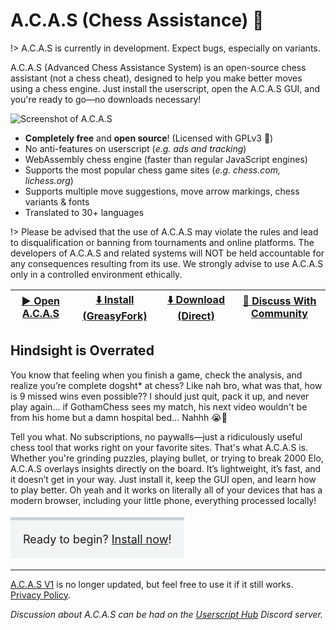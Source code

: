 # A.C.A.S (Chess Assistance) 💖

!> A.C.A.S is currently in development. Expect bugs, especially on variants.

A.C.A.S (Advanced Chess Assistance System) is an open-source chess assistant (not a chess cheat), designed to help you make better moves using a chess engine. Just install the userscript, open the A.C.A.S GUI, and you're ready to go—no downloads necessary!

![Screenshot of A.C.A.S](assets/images/mock.png)

* **Completely free** and **open source**! (Licensed with GPLv3 💖)
* No anti-features on userscript (*e.g. ads and tracking*)
* WebAssembly chess engine (faster than regular JavaScript engines)
* Supports the most popular chess game sites (*e.g. chess.com, lichess.org*)
* Supports multiple move suggestions, move arrow markings, chess variants & fonts
* Translated to 30+ languages

!> Please be advised that the use of A.C.A.S may violate the rules and lead to disqualification or banning from tournaments and online platforms. The developers of A.C.A.S and related systems will NOT be held accountable for any consequences resulting from its use. We strongly advise to use A.C.A.S only in a controlled environment ethically.

| <a href="app">▶️ Open A.C.A.S</a> | [⬇️ Install (GreasyFork)](https://greasyfork.org/en/scripts/459137-a-c-a-s-advanced-chess-assistance-system) | <a href="acas.user.js">⬇️ Download (Direct)</a> | [💬 Discuss With Community](https://hakorr.github.io/Userscripts/community/invite)
|-------|-------|-------|-------|

<div class="gas" data-t></div>

## Hindsight is Overrated

You know that feeling when you finish a game, check the analysis, and realize you’re complete dogsht* at chess? Like nah bro, what was that, how is 9 missed wins even possible?? I should just quit, pack it up, and never play again... if GothamChess sees my match, his next video wouldn't be from his home but a damn hospital bed... Nahhh 😭🙏

Tell you what. No subscriptions, no paywalls—just a ridiculously useful chess tool that works right on your favorite sites. That's what A.C.A.S is. Whether you're grinding puzzles, playing bullet, or trying to break 2000 Elo, A.C.A.S overlays insights directly on the board. It’s lightweight, it’s fast, and it doesn’t get in your way. Just install it, keep the GUI open, and learn how to play better. Oh yeah and it works on literally all of your devices that has a modern browser, including your little phone, everything processed locally!

<div class="gas" data-r></div>

<p style="font-size: 18px;background-color: #4a707d0f;width: fit-content;padding: 20px;border-top: 5px solid #4a707d40;/* font-style: italic; */">Ready to begin? <a href="#/docs/installation">Install now</a>!</p>

<div class="gas" data-t></div>

---

[A.C.A.S V1](https://github.com/Hakorr/Userscripts/tree/main/Other/A.C.A.S) is no longer updated, but feel free to use it if it still works. <a href="privacy/">Privacy Policy</a>.

*Discussion about A.C.A.S can be had on the [Userscript Hub](https://hakorr.github.io/Userscripts/community/invite) Discord server.*